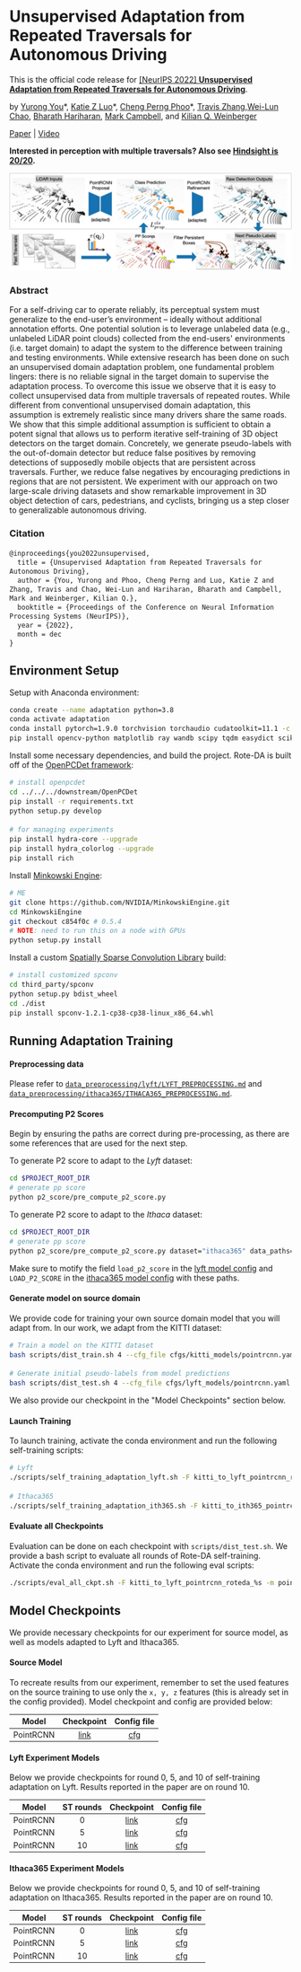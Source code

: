 # Unsupervised Adaptation from Repeated Traversals for Autonomous Driving
This is the official code release for
[[NeurIPS 2022] **Unsupervised Adaptation from Repeated Traversals for Autonomous Driving**](https://openreview.net/pdf?id=0fKlU1OlANc).

by [Yurong You](https://yurongyou.com/)\*, [Katie Z Luo](https://www.cs.cornell.edu/~katieluo/)\*, [Cheng Perng Phoo](https://www.cs.cornell.edu/~cpphoo/)\*, [Travis Zhang](https://github.com/zhangtravis),[Wei-Lun Chao](https://sites.google.com/view/wei-lun-harry-chao), [Bharath Hariharan](http://home.bharathh.info/), [Mark Campbell](https://research.cornell.edu/researchers/mark-campbell), and [Kilian Q. Weinberger](https://www.cs.cornell.edu/~kilian/)

[Paper](https://openreview.net/pdf?id=0fKlU1OlANc) | [Video]()

**Interested in perception with multiple traversals? Also see [Hindsight is 20/20](https://github.com/YurongYou/Hindsight).**

![Figure](figures/banner.jpg)

### Abstract
For a self-driving car to operate reliably, its perceptual system must generalize to the end-user’s environment – ideally without additional annotation efforts. One potential solution is to leverage unlabeled data (e.g., unlabeled LiDAR point clouds) collected from the end-users' environments (i.e. target domain) to adapt the system to the difference between training and testing environments. While extensive research has been done on such an unsupervised domain adaptation problem, one fundamental problem lingers: there is no reliable signal in the target domain to supervise the adaptation process. To overcome this issue we observe that it is easy to collect unsupervised data from multiple traversals of repeated routes. While different from conventional unsupervised domain adaptation, this assumption is extremely realistic since many drivers share the same roads. We show that this simple additional assumption is sufficient to obtain a potent signal that allows us to perform iterative self-training of 3D object detectors on the target domain. Concretely, we generate pseudo-labels with the out-of-domain detector but reduce false positives by removing detections of supposedly mobile objects that are persistent across traversals. Further, we reduce false negatives by encouraging predictions in regions that are not persistent. We experiment with our approach on two large-scale driving datasets and show remarkable improvement in 3D object detection of cars, pedestrians, and cyclists, bringing us a step closer to generalizable autonomous driving.

### Citation
```
@inproceedings{you2022unsupervised,
  title = {Unsupervised Adaptation from Repeated Traversals for Autonomous Driving},
  author = {You, Yurong and Phoo, Cheng Perng and Luo, Katie Z and Zhang, Travis and Chao, Wei-Lun and Hariharan, Bharath and Campbell, Mark and Weinberger, Kilian Q.},
  booktitle = {Proceedings of the Conference on Neural Information Processing Systems (NeurIPS)},
  year = {2022},
  month = dec
}
```

## Environment Setup

Setup with Anaconda environment:

```bash
conda create --name adaptation python=3.8
conda activate adaptation
conda install pytorch=1.9.0 torchvision torchaudio cudatoolkit=11.1 -c pytorch -c nvidia
pip install opencv-python matplotlib ray wandb scipy tqdm easydict scikit-learn pillow==8.3.2
```

Install some necessary dependencies, and build the project. Rote-DA is built off of the [OpenPCDet framework](https://github.com/open-mmlab/OpenPCDet):

```bash
# install openpcdet
cd ../../../downstream/OpenPCDet
pip install -r requirements.txt
python setup.py develop

# for managing experiments
pip install hydra-core --upgrade
pip install hydra_colorlog --upgrade
pip install rich
```

Install [Minkowski Engine](https://github.com/NVIDIA/MinkowskiEngine.git):

```bash
# ME
git clone https://github.com/NVIDIA/MinkowskiEngine.git
cd MinkowskiEngine
git checkout c854f0c # 0.5.4
# NOTE: need to run this on a node with GPUs
python setup.py install
```

Install a custom [Spatially Sparse Convolution Library](https://github.com/traveller59/spconv) build:

```bash
# install customized spconv
cd third_party/spconv
python setup.py bdist_wheel
cd ./dist
pip install spconv-1.2.1-cp38-cp38-linux_x86_64.whl
```

## Running Adaptation Training
#### Preprocessing data
Please refer to [`data_preprocessing/lyft/LYFT_PREPROCESSING.md`](data_preprocessing/lyft/LYFT_PREPROCESSING.md) and
[`data_preprocessing/ithaca365/ITHACA365_PREPROCESSING.md`](data_preprocessing/ithaca365/ITHACA365_PREPROCESSING.md).

#### Precomputing P2 Scores
Begin by ensuring the paths are correct during pre-processing, as there are some references that are used for the next step.

To generate P2 score to adapt to the *Lyft* dataset:
```bash
cd $PROJECT_ROOT_DIR
# generate pp score
python p2_score/pre_compute_p2_score.py
```

To generate P2 score to adapt to the *Ithaca* dataset:
```bash
cd $PROJECT_ROOT_DIR
# generate pp score
python p2_score/pre_compute_p2_score.py dataset="ithaca365" data_paths="ithaca365.yaml"
```

Make sure to motify the field `load_p2_score` in the [lyft model config](downstream/OpenPCDet/tools/cfgs/lyft_models/pointrcnn_rote_domain_adapt.yaml) and `LOAD_P2_SCORE` in the [ithaca365 model config](downstream/OpenPCDet/tools/cfgs/ithaca365_models/pointrcnn_rote_domain_adapt.yaml) with these paths.

#### Generate model on source domain
We provide code for training your own source domain model that you will adapt from. In our work, we adapt from the KITTI dataset:

```bash
# Train a model on the KITTI dataset
bash scripts/dist_train.sh 4 --cfg_file cfgs/kitti_models/pointrcnn.yaml --extra_tag scratch_xyz_kitti --merge_all_iters_to_one_epoch --fix_random_seed

# Generate initial pseudo-labels from model predictions 
bash scripts/dist_test.sh 4 --cfg_file cfgs/lyft_models/pointrcnn.yaml --ckpt $(pwd)/downstream/OpenPCDet/output/kitti_models/pointrcnn/baseline_xyz/ckpt/last_checkpoint.pth --eval_tag eval_train --set DATA_CONFIG.DATA_SPLIT.test train DATA_CONFIG.INFO_PATH.test kitti_infos_train.pkl
```

We also provide our checkpoint in the "Model Checkpoints" section below.

#### Launch Training
To launch training, activate the conda environment and run the following self-training scripts:

```bash
# Lyft
./scripts/self_training_adaptation_lyft.sh -F kitti_to_lyft_pointrcnn_roteda_%s -s $(pwd)/downstream/OpenPCDet/output/lyft_models/pointrcnn_eval/kitti_baseline/eval/epoch_no_number/train/eval_train/result.pkl -m pointrcnn_rote_domain_adapt -S <KITTI_CHECKPOINT_PATH>

# Ithaca365
./scripts/self_training_adaptation_ith365.sh -F kitti_to_ith365_pointrcnn_roteda_%s -s $(pwd)/downstream/OpenPCDet/output/ithaca365_models/pointrcnn_eval/kitti_baseline/eval/epoch_no_number/train/eval_train/result.pkl -m pointrcnn_rote_domain_adapt -S <KITTI_CHECKPOINT_PATH>
```

#### Evaluate all Checkpoints
Evaluation can be done on each checkpoint with `scripts/dist_test.sh`. We provide a bash script to evaluate all rounds of Rote-DA self-training. Activate the conda environment and run the following eval scripts:
```bash
./scripts/eval_all_ckpt.sh -F kitti_to_lyft_pointrcnn_roteda_%s -m pointrcnn_rote_domain_adapt
```

## Model Checkpoints

We provide necessary checkpoints for our experiment for source model, as well as models adapted to Lyft and Ithaca365.

#### Source Model
To recreate results from our experiment, remember to set the used features on the source training to use only the `x, y, z` features (this is already set in the config provided). Model checkpoint and config are provided below:

| Model | Checkpoint  | Config file |
| ----- | :----: | :----: |
| PointRCNN | [link](https://drive.google.com/file/d/1A-ZZ4PdutAvEM9RfG8W9Xrw7dbg3VEcF/view?usp=share_link) | [cfg](downstream/OpenPCDet/tools/cfgs/kitti_models/pointrcnn.yaml) |

#### Lyft Experiment Models
Below we provide checkpoints for round 0, 5, and 10 of self-training adaptation on Lyft. Results reported in the paper are on round 10.

| Model | ST rounds | Checkpoint  | Config file |
| ----- | :----:  | :----: | :----: |
| PointRCNN | 0 | [link](https://drive.google.com/file/d/109V-ZsWQYL1N5zgGncesq6Rta2T2ao2I/view?usp=share_link) | [cfg](downstream/OpenPCDet/tools/cfgs/lyft_models/pointrcnn_rote_domain_adapt.yaml) |
| PointRCNN | 5 | [link](https://drive.google.com/file/d/1OqtMGwZYU9keS3Y4g5zzmU3G18f25Jsc/view?usp=share_link) | [cfg](downstream/OpenPCDet/tools/cfgs/lyft_models/pointrcnn_rote_domain_adapt.yaml) |
| PointRCNN | 10 | [link](https://drive.google.com/file/d/1ifW2JWjGIiw6GmpVG-KgMKYOoz7e9hsn/view?usp=share_link) | [cfg](downstream/OpenPCDet/tools/cfgs/lyft_models/pointrcnn_rote_domain_adapt.yaml) |


#### Ithaca365 Experiment Models
Below we provide checkpoints for round 0, 5, and 10 of self-training adaptation on Ithaca365. Results reported in the paper are on round 10.

| Model | ST rounds | Checkpoint  | Config file |
| ----- | :----:  | :----: | :----: |
| PointRCNN | 0 | [link](https://drive.google.com/file/d/10UzMY_fa-axvE9d2LrnhvUl4N4HLc2_e/view?usp=share_link) | [cfg](downstream/OpenPCDet/tools/cfgs/ithaca365_models/pointrcnn_rote_domain_adapt.yaml) |
| PointRCNN | 5 | [link](https://drive.google.com/file/d/1AL-TLcm65NT_kR-q4wPZ1ADYoiIVfReY/view?usp=share_link) | [cfg](downstream/OpenPCDet/tools/cfgs/ithaca365_models/pointrcnn_rote_domain_adapt.yaml) |
| PointRCNN | 10 | [link](https://drive.google.com/file/d/1GeKMQG8o_-wSUXTagLn0ubTkoaltsOwG/view?usp=share_link) | [cfg](downstream/OpenPCDet/tools/cfgs/ithaca365_models/pointrcnn_rote_domain_adapt.yaml) |
